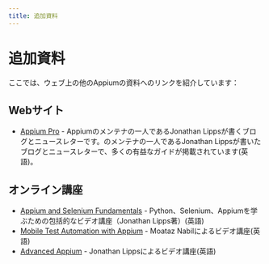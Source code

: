 ```yaml
---
title: 追加資料
---
```


# 追加資料

<!-- Here you can find links to additional Appium resources around the web: -->
ここでは、ウェブ上の他のAppiumの資料へのリンクを紹介しています：

<!-- ## Websites -->
## Webサイト

<!-- - [Appium Pro](https://appiumpro.com) - a blog and newsletter written by one of Appium's
maintainers, Jonathan Lipps, with lots of useful guides -->

- [Appium Pro](https://appiumpro.com) - Appiumのメンテナの一人であるJonathan Lippsが書くブログとニュースレターです。のメンテナの一人であるJonathan Lippsが書いたブログとニュースレターで、多くの有益なガイドが掲載されています(英語)。

<!-- ## Online Courses -->
## オンライン講座

<!-- - [Appium and Selenium Fundamentals](https://ui.headspin.io/university/learn/appium-selenium-fundamentals-2020) - a comprehensive video course on learning Python, Selenium, and Appium by Jonathan Lipps
- [Mobile Test Automation with Appium](https://testautomationu.applitools.com/appium-java-tutorial/) - a video course by Moataz Nabil
- [Advanced Appium](https://www.linkedin.com/learning/advanced-appium) - a video course by Jonathan Lipps -->

- [Appium and Selenium Fundamentals](https://ui.headspin.io/university/learn/appium-selenium-fundamentals-2020) - Python、Selenium、Appiumを学ぶための包括的なビデオ講座（Jonathan Lipps著）(英語)
- [Mobile Test Automation with Appium](https://testautomationu.applitools.com/appium-java-tutorial/) - Moataz Nabilによるビデオ講座(英語)
- [Advanced Appium](https://www.linkedin.com/learning/advanced-appium) - Jonathan Lippsによるビデオ講座(英語)
